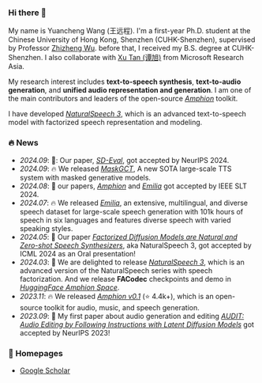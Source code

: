 ### Hi there 👋

My name is Yuancheng Wang (王远程). I'm a first-year Ph.D. student at the Chinese University of Hong Kong, Shenzhen (CUHK-Shenzhen), supervised by Professor [Zhizheng Wu](http://www.drwuz.com/). before that, I received my B.S. degree at CUHK-Shenzhen. I also collaborate with [Xu Tan (谭旭)](https://www.microsoft.com/en-us/research/people/xuta/) from Microsoft Research Asia.

My research interest includes **text-to-speech synthesis**, **text-to-audio generation**, and **unified audio representation and generation**. I am one of the main contributors and leaders of the open-source *[Amphion](https://github.com/open-mmlab/Amphion)* toolkit.

I have developed *[NaturalSpeech 3](https://arxiv.org/abs/2403.03100)*, which is an advanced text-to-speech model with factorized speech representation and modeling.

### 🔥 News

- *2024.09*: 🎉: Our paper, *[SD-Eval](https://arxiv.org/abs/2406.13340)*, got accepted by NeurIPS 2024.
- *2024.09*: 🔥 We released *[MaskGCT](https://arxiv.org/abs/2409.00750)*, A new SOTA large-scale TTS system with masked generative models.
- *2024.08*: 🎉 our papers, *[Amphion](https://arxiv.org/abs/2312.09911)* and *[Emilia](https://arxiv.org/abs/2407.05361)* got accepted by IEEE SLT 2024.
- *2024.07*: 🔥 We released *[Emilia](https://arxiv.org/abs/2407.05361v1)*, an extensive, multilingual, and diverse speech dataset for large-scale speech generation with 101k hours of speech in six languages and features diverse speech with varied speaking styles.
- *2024.05*: 🎉 Our paper *[Factorized Diffusion Models are Natural and Zero-shot Speech Synthesizers](https://arxiv.org/abs/2304.00830)*, aka NaturalSpeech 3, got accepted by ICML 2024 as an Oral presentation!
- *2024.03*: 🎉 We are delighted to release *[NaturalSpeech 3](https://arxiv.org/abs/2403.03100)*, which is an advanced version of the NaturalSpeech series with speech factorization. And we release **FACodec** checkpoints and demo in *[HuggingFace Amphion Space](https://huggingface.co/amphion)*.
- *2023.11*: 🔥 We released *[Amphion v0.1](https://github.com/open-mmlab/Amphion)* (⭐️ 4.4k+), which is an open-source toolkit for audio, music, and speech generation.
- *2023.09*: 🎉 My first paper about audio generation and editing *[AUDIT: Audio Editing by Following Instructions with Latent Diffusion Models](https://arxiv.org/abs/2304.00830)* got accepted by NeurIPS 2023!


### 🔗 Homepages

<!-- - [Personal Website](https://hecheng0625.github.io/) -->
- [Google Scholar](https://scholar.google.com.tw/citations?user=60uamz4AAAAJ&hl=en)

<!--
**HeCheng0625/HeCheng0625** is a ✨ _special_ ✨ repository because its `README.md` (this file) appears on your GitHub profile.

Here are some ideas to get you started:

- 🔭 I’m currently working on ...
- 🌱 I’m currently learning ...
- 👯 I’m looking to collaborate on ...
- 🤔 I’m looking for help with ...
- 💬 Ask me about ...
- 📫 How to reach me: ...
- 😄 Pronouns: ...
- ⚡ Fun fact: ...
-->
